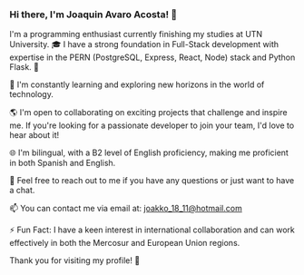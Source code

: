### Hi there, I'm Joaquin Avaro Acosta! 👋

I'm a programming enthusiast currently finishing my studies at UTN University. 🎓 I have a strong foundation in Full-Stack development with expertise in the PERN (PostgreSQL, Express, React, Node) stack and Python Flask. 🚀

🌱 I'm constantly learning and exploring new horizons in the world of technology.

🌎 I'm open to collaborating on exciting projects that challenge and inspire me. If you're looking for a passionate developer to join your team, I'd love to hear about it!

🌐 I'm bilingual, with a B2 level of English proficiency, making me proficient in both Spanish and English.

💬 Feel free to reach out to me if you have any questions or just want to have a chat.

📫 You can contact me via email at: joakko_18_11@hotmail.com

⚡ Fun Fact: I have a keen interest in international collaboration and can work effectively in both the Mercosur and European Union regions.

Thank you for visiting my profile! 🌟
